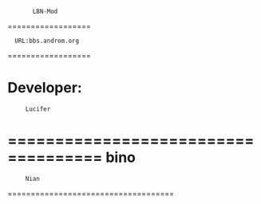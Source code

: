            LBN-Mod
==================

      URL:bbs.androm.org
==================

Developer:
====================================
         Lucifer
====================================
         bino
====================================
         Nian
====================================